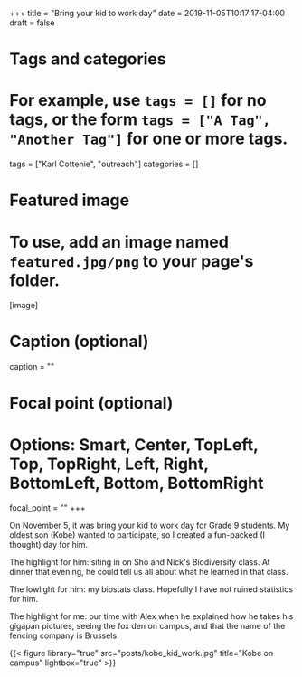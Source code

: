 +++
title = "Bring your kid to work day"
date = 2019-11-05T10:17:17-04:00
draft = false

# Tags and categories
# For example, use `tags = []` for no tags, or the form `tags = ["A Tag", "Another Tag"]` for one or more tags.
tags = ["Karl Cottenie", "outreach"]
categories = []


# Featured image
# To use, add an image named `featured.jpg/png` to your page's folder. 
[image]
  # Caption (optional)
  caption = ""

  # Focal point (optional)
  # Options: Smart, Center, TopLeft, Top, TopRight, Left, Right, BottomLeft, Bottom, BottomRight
  focal_point = ""
+++

On November 5, it was bring your kid to work day for Grade 9 students. My oldest son (Kobe) wanted to participate, so I created a fun-packed (I thought) day for him. 

The highlight for him: siting in on Sho and Nick's Biodiversity class. At dinner that evening, he could tell us all about what he learned in that class.

The lowlight for him: my biostats class. Hopefully I have not ruined statistics for him.

The highlight for me: our time with Alex when he explained how he takes his gigapan pictures, seeing the fox den on campus, and that the name of the fencing company is Brussels.

{{< figure library="true" src="posts/kobe_kid_work.jpg" title="Kobe on campus" lightbox="true" >}}


